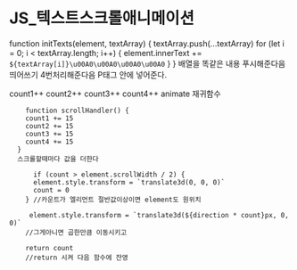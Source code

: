 # JS_텍스트스크롤애니메이션

 function initTexts(element, textArray) {
        textArray.push(...textArray)
        for (let i = 0; i < textArray.length; i++) {
          element.innerText += `${textArray[i]}\u00A0\u00A0\u00A0\u00A0`
        }
      }
      배열을 똑같은 내용 푸시해준다음 띄어쓰기 4번처리해준다음 P태그 안에 넣어준다.

   count1++
        count2++
        count3++
        count4++
        animate 재귀함수
        
        function scrollHandler() {
        count1 += 15
        count2 += 15
        count3 += 15
        count4 += 15
      }
      스크롤할때마다 값을 더한다
      
          if (count > element.scrollWidth / 2) {
          element.style.transform = `translate3d(0, 0, 0)`
          count = 0
        } //카운트가 엘리먼트 절반값이상이면 element도 원위치 
        
         element.style.transform = `translate3d(${direction * count}px, 0, 0)`
        //그게아니면 곱한만큼 이동시키고
        
        return count
        //return 시켜 다음 함수에 잔영
